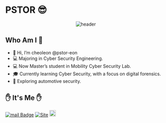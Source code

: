 # PSTOR 😎
<div align="center">

![header](https://capsule-render.vercel.app/api?type=soft&color=auto&height=135&section=header&text=cheoleon%20profile&fontSize=75)

</div>

## Who Am I 👋
- 👋 Hi, I’m cheoleon @pstor-eon
- 💻 Majoring in Cyber Security Engineering.
- 💻 Now Master’s student in Mobility Cyber Security Lab.
- 🎓 Currently learning Cyber Security, with a focus on digital forensics.
- 🚗 Exploring automotive security.

## ✋ It's Me ✋
[![mail Badge](https://img.shields.io/badge/Mail-D14836?style=flat&logo=mail&logoColor=white)](mailto:contact@pstor.dev)
[![Site](https://img.shields.io/badge/Pstor%20Web%20Site-1eb031?style=flat&logoColor=white)](https://pstor-eon.github.io/)
<a href="https://pstor-kr.tistory.com/"><img height="20px" src="https://github-readme-tistory-card.vercel.app/api/badge?name=Tistory&theme=%7Bdefault%7D" alt="Tistory&#39;s Badge"></a>

<!-- ![Anurag's GitHub stats](https://github-readme-stats.vercel.app/api?username=pstor-eon&hide=contribs,prs)
    
[![Top Langs](https://github-readme-stats.vercel.app/api/top-langs/?username=pstor-eon&layout=compact)](https://github.com/anuraghazra/github-readme-stats) -->

<!-- [![Hits](https://hits.seeyoufarm.com/api/count/incr/badge.svg?url=https%3A%2F%2Fgithub.com%2Fpstor-eon&count_bg=%2379C83D&title_bg=%23555555&icon=&icon_color=%23E7E7E7&title=hits&edge_flat=false)](https://hits.seeyoufarm.com) -->
